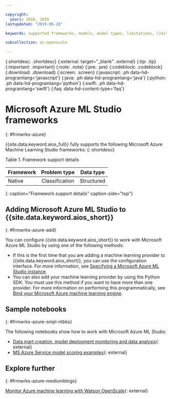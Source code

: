 ```yaml
---

copyright:
  years: 2018, 2019
lastupdated: "2019-06-28"

keywords: supported frameworks, models, model types, limitations, limits, azure

subcollection: ai-openscale

---
```


{:shortdesc: .shortdesc}
{:external: target="_blank" .external}
{:tip: .tip}
{:important: .important}
{:note: .note}
{:pre: .pre}
{:codeblock: .codeblock}
{:download: .download}
{:screen: .screen}
{:javascript: .ph data-hd-programlang='javascript'}
{:java: .ph data-hd-programlang='java'}
{:python: .ph data-hd-programlang='python'}
{:swift: .ph data-hd-programlang='swift'}
{:faq: data-hd-content-type='faq'}

# Microsoft Azure ML Studio frameworks
{: #frmwrks-azure}

{{site.data.keyword.aios_full}} fully supports the following Microsoft Azure Machine Learning Studio frameworks:
{: shortdesc}

Table 1. Framework support details

| Framework | Problem type | Data type |
|:---|:---:|:---:|
| Native | Classification | Structured |
{: caption="Framework support details" caption-side="top"}

## Adding Microsoft Azure ML Studio to {{site.data.keyword.aios_short}}
{: #frmwrks-azure-add}

You can configure {{site.data.keyword.aios_short}} to work with Microsoft Azure ML Studio by using one of the following methods:

- If this is the first time that you are adding a machine learning provider to {{site.data.keyword.aios_short}}, you can use the configuration interface. For more information, see [Specifying a Microsoft Azure ML Studio instance](/docs/services/ai-openscale?topic=ai-openscale-connect-azure).
- You can also add your machine learning provider by using the Python SDK. You must use this method if you want to have more than one provider. For more information on performing this programmatically, see [Bind your Microsoft Azure machine learning engine](/docs/services/ai-openscale?topic=ai-openscale-cml-connect#cml-azbind).


## Sample notebooks
{: #frmwrks-azure-smpl-ntbks}

The following notebooks show how to work with Microsoft Azure ML Studio:

- [Data mart creation, model deployment monitoring and data analysis](https://github.com/pmservice/ai-openscale-tutorials/blob/master/notebooks/AI%20OpenScale%20and%20Azure%20ML%20Studio%20Engine.ipynb){: external}
- [MS Azure Service model scoring examples](https://dataplatform.cloud.ibm.com/analytics/notebooks/v2/0d4ebd8d-87cb-4c38-8ba8-37f5623df131/view?access_token=fcb2c411aed913bf94f86f434184db67aef1a6b304824b86b4ad63686e4890be){: external}

## Explore further
{: #frmwrks-azure-mediumblogs}

[Monitor Azure machine learning with Watson OpenScale](https://developer.ibm.com/patterns/monitor-azure-machine-learning-studio-models-with-ai-openscale/){: external}